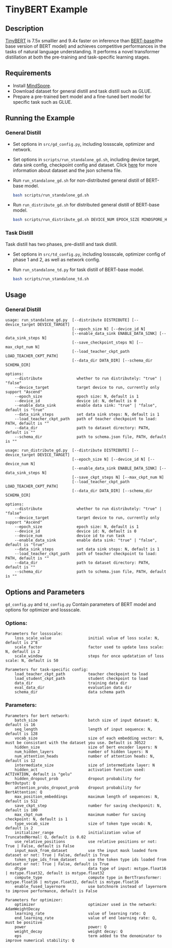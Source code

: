 # TinyBERT Example
## Description
[TinyBERT](https://github.com/huawei-noah/Pretrained-Model/tree/master/TinyBERT) is 7.5x smalller and 9.4x faster on inference than [BERT-base](https://github.com/google-research/bert)(the base version of BERT model) and achieves competitive performances in the tasks of natural language understanding. It performs a novel transformer distillation at both the pre-training and task-specific learning stages. 

## Requirements
- Install [MindSpore](https://www.mindspore.cn/install/en).
- Download dataset for general distill and task distill such as GLUE.
- Prepare a pre-trained bert model and a fine-tuned bert model for specific task such as GLUE.

## Running the Example
### General Distill
- Set options in `src/gd_config.py`, including lossscale, optimizer and network.

- Set options in `scripts/run_standalone_gd.sh`, including device target, data sink config, checkpoint config and dataset. Click [here](https://www.mindspore.cn/tutorial/zh-CN/master/use/data_preparation/loading_the_datasets.html#tfrecord) for more information about dataset and the json schema file.

- Run `run_standalone_gd.sh` for non-distributed general distill of BERT-base model.

    ``` bash
    bash scripts/run_standalone_gd.sh
    ```
- Run `run_distribute_gd.sh` for distributed general distill of BERT-base model.

    ``` bash
    bash scripts/run_distribute_gd.sh DEVICE_NUM EPOCH_SIZE MINDSPORE_HCCL_CONFIG_PATH
    ```  

### Task Distill
Task distill has two phases, pre-distill and task distill.
- Set options in `src/td_config.py`, including lossscale, optimizer config of phase 1 and 2, as well as network config.

- Run `run_standalone_td.py` for task distill of BERT-base model.

    ```bash
    bash scripts/run_standalone_td.sh
    ```

## Usage
### General Distill
``` 
usage: run_standalone_gd.py  [--distribute DISTRIBUTE] [--device_target DEVICE_TARGET]
                             [--epoch_size N] [--device_id N]
                             [--enable_data_sink ENABLE_DATA_SINK] [--data_sink_steps N]
                             [--save_checkpoint_steps N] [--max_ckpt_num N]
                             [--load_teacher_ckpt_path LOAD_TEACHER_CKPT_PATH]
                             [--data_dir DATA_DIR] [--schema_dir SCHEMA_DIR]

options:
    --distribute               whether to run distributely: "true" | "false"
    --device_target            target device to run, currently only support "Ascend"
    --epoch_size               epoch size: N, default is 1
    --device_id                device id: N, default is 0
    --enable_data_sink         enable data sink: "true" | "false", default is "true"
    --data_sink_steps          set data sink steps: N, default is 1
    --load_teacher_ckpt_path   path of teacher checkpoint to load: PATH, default is ""
    --data_dir                 path to dataset directory: PATH, default is ""
    --schema_dir               path to schema.json file, PATH, default is ""

usage: run_distribute_gd.py  [--distribute DISTRIBUTE] [--device_target DEVICE_TARGET]
                             [--epoch_size N] [--device_id N] [--device_num N]
                             [--enable_data_sink ENABLE_DATA_SINK] [--data_sink_steps N]
                             [--save_ckpt_steps N] [--max_ckpt_num N]
                             [--load_teacher_ckpt_path LOAD_TEACHER_CKPT_PATH]
                             [--data_dir DATA_DIR] [--schema_dir SCHEMA_DIR]

options:
    --distribute               whether to run distributely: "true" | "false"
    --device_target            target device to run, currently only support "Ascend"
    --epoch_size               epoch size: N, default is 1
    --device_id                device id: N, default is 0
    --device_num               device id to run task
    --enable_data_sink         enable data sink: "true" | "false", default is "true"
    --data_sink_steps          set data sink steps: N, default is 1
    --load_teacher_ckpt_path   path of teacher checkpoint to load: PATH, default is ""
    --data_dir                 path to dataset directory: PATH, default is ""
    --schema_dir               path to schema.json file, PATH, default is ""

```

## Options and Parameters
`gd_config.py` and `td_config.py` Contain parameters of BERT model and options for optimizer and lossscale.
### Options:
```
Parameters for lossscale:
    loss_scale_value                initial value of loss scale: N, default is 2^8
    scale_factor                    factor used to update loss scale: N, default is 2
    scale_window                    steps for once updatation of loss scale: N, default is 50 

Parameters for task-specific config:
    load_teacher_ckpt_path          teacher checkpoint to load
    load_student_ckpt_path          student checkpoint to load
    data_dir                        training data dir
    eval_data_dir                   evaluation data dir
    schema_dir                      data schema path
```

### Parameters:
```
Parameters for bert network:
    batch_size                      batch size of input dataset: N, default is 16
    seq_length                      length of input sequence: N, default is 128
    vocab_size                      size of each embedding vector: N, must be consistant with the dataset you use. Default is 30522
    hidden_size                     size of bert encoder layers: N
    num_hidden_layers               number of hidden layers: N
    num_attention_heads             number of attention heads: N, default is 12
    intermediate_size               size of intermediate layer: N
    hidden_act                      activation function used: ACTIVATION, default is "gelu"
    hidden_dropout_prob             dropout probability for BertOutput: Q
    attention_probs_dropout_prob    dropout probability for BertAttention: Q
    max_position_embeddings         maximum length of sequences: N, default is 512
    save_ckpt_step                  number for saving checkponit: N, default is 100
    max_ckpt_num                    maximum number for saving checkpoint: N, default is 1
    type_vocab_size                 size of token type vocab: N, default is 2
    initializer_range               initialization value of TruncatedNormal: Q, default is 0.02
    use_relative_positions          use relative positions or not: True | False, default is False
    input_mask_from_dataset         use the input mask loaded form dataset or not: True | False, default is True
    token_type_ids_from_dataset     use the token type ids loaded from dataset or not: True | False, default is True
    dtype                           data type of input: mstype.float16 | mstype.float32, default is mstype.float32
    compute_type                    compute type in BertTransformer: mstype.float16 | mstype.float32, default is mstype.float16
    enable_fused_layernorm          use batchnorm instead of layernorm to improve performance, default is False

Parameters for optimizer:
    optimizer                       optimizer used in the network: AdamWeightDecay
    learning_rate                   value of learning rate: Q
    end_learning_rate               value of end learning rate: Q, must be positive
    power                           power: Q
    weight_decay                    weight decay: Q
    eps                             term added to the denominator to improve numerical stability: Q
```

